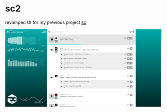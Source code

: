 # sc2
revamped UI for my previous project [sc](https://github.com/dekztah/sc)

![alt tag](https://raw.githubusercontent.com/dekztah/sc2/master/sc2_preview.png)
